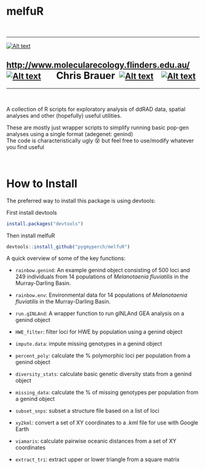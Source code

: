 # melfuR

<br/>


___
[![Alt text](../master/images/melfu_logo.png)](http://www.molecularecology.flinders.edu.au/)



## http://www.molecularecology.flinders.edu.au/&nbsp; &nbsp; [![Alt text](../master/images/fb3.png)](https://www.facebook.com/molecularecologylab/)&nbsp; &nbsp; &nbsp; &nbsp; <span style="font-size:larger;">Chris Brauer</span>&nbsp; [![Alt text](../master/images/mail3.png)](mailto:chris.brauer@flinders.edu.au)&nbsp; &nbsp; [![Alt text](../master/images/twitter2.png)](https://twitter.com/pygmyperch)
___
<br/>

A collection of R scripts for exploratory analysis of ddRAD data, spatial analyses and other (hopefully) useful utilities.

These are mostly just wrapper scripts to simplify running basic pop-gen analyses using a single format (adegenet: genind)
\
The code is characteristically ugly :dizzy_face: but feel free to use/modify whatever you find useful

<br/>

# How to Install

The preferred way to install this package is using devtools:

First install devtools

```r
install.packages("devtools")
```

Then install melfuR

```r
devtools::install_github("pygmyperch/melfuR")
```

A quick overview of some of the key functions:

* `rainbow.genind`: An example genind object consisting of 500 loci and 249 individuals from 14 populations of *Melanotaenia fluviatilis* in the Murray-Darling Basin. 

* `rainbow.env`: Environmental data for 14 populations of *Melanotaenia fluviatilis* in the Murray-Darling Basin. 

* `run.gINLAnd`: A wrapper function to run gINLAnd GEA analysis on a genind object

* `HWE_filter`: filter loci for HWE by population using a genind object

* `impute.data`: impute missing genotypes in a genind object

* `percent_poly`: calculate the % polymorphic loci per population from a genind object

* `diversity_stats`: calculate basic genetic diversity stats from a genind object

* `missing_data`: calculate the % of missing genotypes per population from a genind object

* `subset_snps`: subset a structure file based on a list of loci

* `xy2kml`: convert a set of XY coordinates to a .kml file for use with Google Earth

* `viamaris`: calculate pairwise oceanic distances from a set of XY coordinates

* `extract_tri`: extract upper or lower triangle from a square matrix


